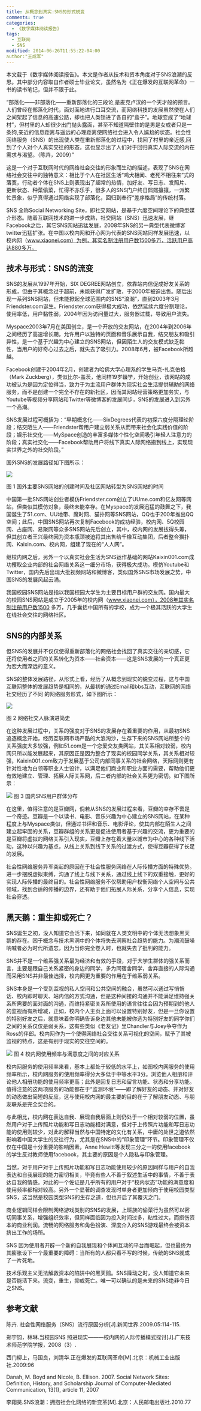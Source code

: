 ```yaml
---
title: 从概念到真实:SNS的形式蜕变
comments: true
categories:
  - 《数字媒体阅读报告》
tags:
  - 互联网
  - SNS
modified: 2014-06-26T11:55:22-04:00
author:"王成军"
---
```



本文载于《数字媒体阅读报告》。本文是作者从技术和资本角度对于SNS浪潮的反思。其中部分内容取自作者硕士毕业论文，虽然名为《正在爆发的互联网革命》一书的读书笔记，但并不限于此。


“部落化——非部落化——重新部落化的三段论,是麦克卢汉的一个天才般的预言。人们曾经在部落化时代，面对面地进行口耳交流，而网络科技的发展虽然使在人们之间架起了信息的高速公路，却也把人类锁进了各自的“盒子”。地球变成了“地球村”，但村里的人却很少出门抛头露面，甚至不知道隔壁住的是男是女或者只是一条狗,亲近的信息距离与遥远的心理距离使网络社会进入令人尴尬的状态。社会性网络服务（SNS）的出现使人类在重新部落化的过程中，找回了村里的亲近感,回到了个人对个人真实交往的形态，这也显示出了人们对于回归真实人际交流的内在需求与渴望。（陈卉，2009）”  

这是一个对于互联网时代的网络社会交往的形象而生动的描述，表现了SNS在网络社会交往中的独特意义：相比于个人在社区生活“鸡犬相闻、老死不相往来”式的落寞，行动者个体在SNS上则表现出了超常的热情，加好友、写日志、发照片、更新状态、种菜偷菜，忙得不亦乐乎，很多人的SNS门户终日熙熙攘攘，一派繁忙景象，似乎真得通过网络实现了部落化，回归到奉行“差序格局”的传统村落。

SNS 全称Social Networking Site，即社交网站，是基于六度空间理论下的典型媒介形态。随着互联网技术的进一步成熟，社交网站（SNS）迅速发展，继Facebook之后，其它SNS网站迅猛发展，2008年SNS的另一典型代表微博客twitter迅猛扩张。在中国以校内网和开心网为代表的SNS网站同样发展迅速，以校内网（www.xiaonei.com）为例，其实名制注册用户数1500多万，活跃用户高达880多万。

## 技术与形式：SNS的流变
SNS的发展从1997年开始，SIX DEGREE网站创立，依靠站内信促成好友关系的形成，但由于其概念过于超前，未能获得广发扩散，于2000年被迫出售。随后出现一系列SNS网站，但未能掀起全球范围内的SNS“浪潮”，直到2003年3月Friendster.com诞生。Friendster.com获得极大成功，依然延续六度分割理论，使用率低，用户黏性弱，2004年因为访问量过大，服务器过载，导致用户流失。  

Myspace2003年7月在美国创立，是一个开放的交友网站，在2004年到2006年之间经历了高速增长期，允许用户以独特的页面和音乐展示自我，结交朋友和吸引异性，是一个基于兴趣为中心建立的SNS网站，但因陌生人的交友模式缺乏黏性，当用户的好奇心过去之后，就失去了吸引力。2008年6月，被Facebook所超越。

Facebook创建于2004年2月，创建者为哈佛大学心理系的学生马克-扎克伯格（Mark Zuckberg），类似比尔-盖茨，他同样19岁辍学，开始创业，该网站的成功被认为是因为定位得当，致力于为主流用户群体为现实社会生活提供辅助的网络服务，而不是创建一个完全不存在的新社区，因而其网站经营策略更加务实，与Youtube等视频分享网站和Twitter等微博客的发展同步，SNS的发展进入到另外一个高潮。

SNS发展过程可概括为：“早期概念化——SixDegrees代表的初探六度分隔理论阶段；结交陌生人——Friendster帮用户建立弱关系从而带来社会化实践价值的阶段；娱乐社交化——MySpace创造的丰富多媒体个性化空间吸引年轻人注意力的阶段；真实社交化——Facebook帮助用户将线下真实人际网络搬到线上，实现现实世界之外的社交阶段。”

国外SNS的发展路径如下图所示：

![](http://farm4.staticflickr.com/3739/12743941165_ed93c87941_o.jpg)

图 1  国外主要SNS网站的创建时间及社区网站转型为SNS网站的时间

中国第一批SNS网站创业者模仿Friendster.com创立了UUme.com和亿友网等网站，但类似其模仿对象，最终未能幸存。在Myspace的发展迅猛的鼓舞之下，我国诞生了51.com、UU地带、魔时网、猫扑网等SNS网站，QQ也于200年推出QQ空间；此后，中国SNS网站再次复制Facebook的成功经验，校内网、5Q校园网、占座网、易聚网等众多SNS网站先后创立，其中，校内网的发展拔得头筹，但其创立者王兴最终因为资本瓶颈被迫将其出售给千橡互动集团，后者整合猫扑网、Kaixin.com、校内网，组建了现在的“人人网”。

继校内网之后，另外一个以真实社会生活为SNS运作基础的网站Kaixin001.com成功攫取企业内部的社会网络关系这一细分市场，获得极大成功。模仿Youtube和Twitter，国内先后出现大批视频网站和微博客，类似国外SNS市场发展之势，中国SNS的发展风起云涌。

我国校园SNS网站是指以我国校园大学生为主要目标用户群的交友网。国内最大的校园SNS网站是成立于2005年的校内网（www.xiaonei.com），2008年其实名制注册用户数1500 多万，几乎囊括中国所有的学校，成为一个极其活跃的大学生在线社会交往的网络社区。

## SNS的内部关系
但SNS的发展并不仅仅使得重新部落化的网络社会找回了真实交往的亲切感，它还将使用者之间的关系转化为资本——社会资本——这是SNS发展的一个真正更为宏大而深远的意义。

SNS的整体发展路径，从形式上看，经历了从概念到现实的蜕变过程，这与中国互联网整体的发展趋势是相同的，从最初的通过Email和bbs互动，互联网的网络社交经历了不同 的网络服务形式，如下图所示：

![](http://farm8.staticflickr.com/7451/12743941105_0a823b0491_o.jpg)

图 2  网络社交人脉演进简史

在这种发展过程中，关系的强度对于SNS的发展存在着重要的作用，从最初SNS追逐概念开始，经历互联网市场严酷的大浪淘沙，生存下来的SNS网站所整个的关系强度大多较强，例如51.com是一个恋爱交友类网站，其关系相对较弱，校内网只所以能发展起来，其原因正是因为整合了现实的校园同学关系，其关系相对较强，Kaixin001.com致力于发展基于公司内部同事关系的社会网络，天际网则更有针对性地为白领等职业人士设计，以满足他们商业和职业方面的需要，帮助他们更有效地建立、管理、拓展人际关系网，后二者内部的社会关系更为密切。如下图所示：

![](http://farm6.staticflickr.com/5490/12744397554_cc46aacfbb_o.jpg)
图 3  国内SNS用户群体分布

在这里，值得注意的是豆瓣网，倘若从SNS的发展过程来看，豆瓣的幸存不啻是一个奇迹。豆瓣是一个以读书、电影、音乐兴趣为中心建立的SNS网站，在某种程度上与Myspace类似，但通过书评和音乐、电影评论，使其内部在陌生人之间建立起牢固的关系，豆瓣群组的关系更是促进使用者基于兴趣的交流，更为重要的是豆瓣将虚拟的网络关系引入现实，豆瓣上存在着大量以城市为中心的各种线下活动，这种以兴趣为基点，从线上关系到线下关系的过渡方式，使得豆瓣获得了长足的发展。

社会性网络服务异军突起的原因在于社会性服务网络在人际传播方面的特殊优势。进一步摆脱虚拟束缚，沟通了线上与线下关系，通过线上线下的双重接触，更好的实现人际传播的最终目的。社会性网络服务不仅帮助用户权衡网络个人空间与公共领域，找到合适的传播的边界，还有助于他们拓展人际关系，分享个人信息，实现社会穿透。

## 黑天鹅：重生抑或死亡？
SNS诞生之初，没人知道它会活下来，如同就在人类文明中的个体无法想象黑天鹅的存在。困于概念与技术黑洞中的个体将失去洞察社会趋势的能力。为潮流鼓噪呐喊者必为时代所遗忘，因为当你完全卷入时，也就失去了批判的能力。

SNS并不是一个维系强关系最为经济和有效的手段，对于大学生群体的强关系而言，主要是跟自己关系紧密的身边的同学，多为同宿舍同学，舍弃直接的人际沟通而采用SNS并非最佳选择，校内网更为重要的作用在于维系弱关系。

SNS本身是一个受到监视的私人空间和公共空间的融合，虽然可以通过写悄悄话、校内即时聊天、站内信的方式沟通，但是这种间接的沟通并不能满足维持强关系所需要的面对面的沟通，而维持紧密关系所使用的语言往往会因为预期到的他人的监视而有所增减，正如，校内个人主页上面可以设置特别好友，但是一旦你设置的特别好友之后，就意味着你明确告诉身边其他未能被你选为特别好友的同学你们之间的关系仅仅是弱关系，这有些类似《老友记》里Chandler与Joey争夺作为Ross的伴郎。校内网作为一个使得网络社会交往关系可视化的空间，赋予了其被监视的特点，这是有别于现实的交往空间的。

![](http://farm8.staticflickr.com/7431/12743941155_247fd867bc_o.jpg)
图 4  校内网使用频率与满意度之间的对应关系

校内网服务的使用频率来看，基本上都处于较低的水平上，如图校内网服务的使用频率所示，校内网服务的使用频率得分大多低于中等水平3分。浏览他人相册和评论他人相册功能的使用频率更高；此外是回复日志和留言功能、状态和分享功能。值得注意的这两项服务的功能都在于“监测环境”——即了解好友的动态、并对好友的动态做出简短的反应，这与使用校内网的最主要的目的在于了解朋友动态、与朋友联系是完全契合的。

与此相比，校内网在表达自我、展现自我层面上则仍处于一个相对较弱的位置，虽然用户对于上传照片功能和写日志功能相对满意，但对于上传照片功能和写日志功能的使用则较少，对此的解释当然与中国特定的文化有关系，中庸的处世之道依然影响着中国大学生的交往行为，尤其是在SNS中的“印象管理”环节。印象管理不仅仅在中国是十分重要的影响因素，Anne Hewitt等发现三分之一的使用facebook的学生反对教师使用facebook，其主要的原因是个人隐私与印象管理。

当然，对于用户对于上传照片功能和写日志功能使用较少的原因同样与用户的自我表达和自我展现的能力密切相关，毕竟有些人不善于叙述生活中的事情，不善于表达自我的情感。对此的一个佐证是几乎所有的用户对于“校内状态”功能的满意度和使用频率都相对较高。另外一个显著的调查发现时单身者更加倾向于使用校园类型SNS，这当然是校园类型SNS的生存之道，但也开启了其覆灭之门。

商业逻辑同样会限制网络游戏类别的SNS的发展，上班族的偷菜行为虽然可以密切同事关系，增强组织效率，但同样面临因为投入时间过多，粘性过大，而损伤资本的商业利润。流畅的网络服务和角色扮演、深度介入的SNS游戏最终会被资本挤出工作的场所。

SNS 因为使用者开辟一个新的自我展现和个体间互动的平台而崛起，但也最终为其膨胀设下一个最重要的障碍：当所有的人都只看不写的时候，传统的SNS就成了一片死地。

技术乐观主义无法解救资本的陷阱中的黑天鹅。SNS躁动之时，没人知道它未来是否能活下来。流变，重生，抑或死亡。唯一可以确认的是未来的SNS绝非今日之SNS。

## 参考文献
陈卉. 社会性网络服务（SNS）流行原因分析[J].新闻世界.2009.05:114-115.

郑宇钧，林琳.当校园SNS 照进现实———校内网的人际传播模式探讨[J].广东技术师范学院学报，2008（3）.

西门柳上，马国良，刘清华.正在爆发的互联网革命[M].北京：机械工业出版社.2009:96

Danah, M. Boyd and Nicole, B. Ellison. 2007. Social Network Sites: Definition, History, and Scholarship Journal of Computer-Mediated Communication, 13(1), article 11, 2007  

李翔昊.SNS浪潮：拥抱社会化网络的新变革[M].北京：人民邮电出版社.2010:77
